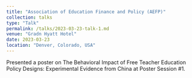 ```yaml
---
title: "Association of Education Finance and Policy (AEFP)"
collection: talks
type: "Talk"
permalink: /talks/2023-03-23-talk-1.md
venue: "Gradn Hyatt Hotel"
date: 2023-03-23
location: "Denver, Colorado, USA"
---
```

Presented a poster on The Behavioral Impact of Free Teacher Education Policy Designs: Experimental Evidence from China at Poster Session #1.
